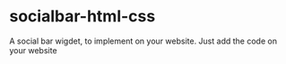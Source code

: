 socialbar-html-css
==================

A social bar wigdet, to implement on your website. Just add the code on your website
